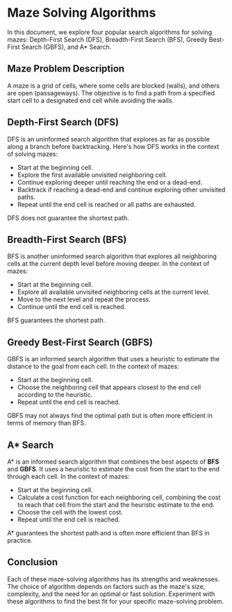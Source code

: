 # Maze Solving Algorithms

In this document, we explore four popular search algorithms for solving mazes: Depth-First Search (DFS), Breadth-First Search (BFS), Greedy Best-First Search (GBFS), and A* Search.

## Maze Problem Description

A maze is a grid of cells, where some cells are blocked (walls), and others are open (passageways). The objective is to find a path from a specified start cell to a designated end cell while avoiding the walls.

## Depth-First Search (DFS)

DFS is an uninformed search algorithm that explores as far as possible along a branch before backtracking. Here's how DFS works in the context of solving mazes:

- Start at the beginning cell.
- Explore the first available unvisited neighboring cell.
- Continue exploring deeper until reaching the end or a dead-end.
- Backtrack if reaching a dead-end and continue exploring other unvisited paths.
- Repeat until the end cell is reached or all paths are exhausted.

DFS does not guarantee the shortest path.

## Breadth-First Search (BFS)

BFS is another uninformed search algorithm that explores all neighboring cells at the current depth level before moving deeper. In the context of mazes:

- Start at the beginning cell.
- Explore all available unvisited neighboring cells at the current level.
- Move to the next level and repeat the process.
- Continue until the end cell is reached.

BFS guarantees the shortest path.

## Greedy Best-First Search (GBFS)

GBFS is an informed search algorithm that uses a heuristic to estimate the distance to the goal from each cell. In the context of mazes:

- Start at the beginning cell.
- Choose the neighboring cell that appears closest to the end cell according to the heuristic.
- Repeat until the end cell is reached.

GBFS may not always find the optimal path but is often more efficient in terms of memory than BFS.

## A* Search

A* is an informed search algorithm that combines the best aspects of **BFS** and **GBFS**. It uses a heuristic to estimate the cost from the start to the end through each cell. In the context of mazes:

- Start at the beginning cell.
- Calculate a cost function for each neighboring cell, combining the cost to reach that cell from the start and the heuristic estimate to the end.
- Choose the cell with the lowest cost.
- Repeat until the end cell is reached.

A* guarantees the shortest path and is often more efficient than BFS in practice.

## Conclusion

Each of these maze-solving algorithms has its strengths and weaknesses. The choice of algorithm depends on factors such as the maze's size, complexity, and the need for an optimal or fast solution. Experiment with these algorithms to find the best fit for your specific maze-solving problem.
